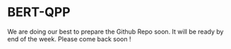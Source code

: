 # BERT-QPP

We are doing our best to prepare the Github Repo soon. 
It will be ready by end of the week. Please come back soon !

